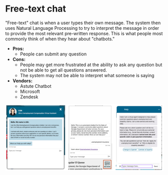 # Free-text chat

"Free-text" chat is when a user types their own message. The system then uses Natural Language Processing to try to interpret the message in order to provide the most relevant pre-written response. This is what people most commonly think of when they hear about "chatbots."

* **Pros:**
  * People can submit any question
* **Cons:**
  * People may get more frustrated at the ability to ask any question but not be able to get all questions answered.
  * The system may not be able to interpret what someone is saying
* **Vendors:**
  * Astute Chatbot
  * Microsoft
  * Zendesk

![Left to right: screenshots of free-text chat from Ohio, Georgia, and California.](../../../.gitbook/assets/screen-shot-2020-12-22-at-8.38.27-am.png)

### 

